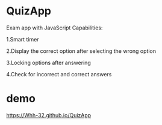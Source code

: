 # QuizApp
Exam app with JavaScript
Capabilities:

1.Smart timer

2.Display the correct option after selecting the wrong option

3.Locking options after answering

4.Check for incorrect and correct answers

# demo
https://Whh-32.github.io/QuizApp

